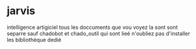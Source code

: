 # jarvis
intelligence artigiciel
tous les doccuments que vou voyez la sont sont separre sauf 
chadobot et chado_outil qui sont lieé n'oubliez pas d'installer les bibliothèque dedié
